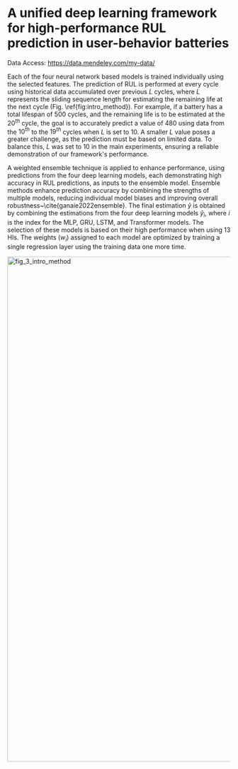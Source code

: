 # A unified deep learning framework for high-performance RUL prediction in user-behavior batteries

Data Access: https://data.mendeley.com/my-data/

Each of the four neural network based models is trained individually using the selected features. The prediction of RUL is performed at every cycle using historical data accumulated over previous $L$ cycles, where $L$ represents the sliding sequence length for estimating the remaining life at the next cycle (Fig. \ref{fig:intro_method}). For example, if a battery has a total lifespan of 500 cycles, and the remaining life is to be estimated at the $20^{th}$ cycle, the goal is to accurately predict a value of 480 using data from the $10^{th}$ to the $19^{th}$ cycles when $L$ is set to 10. A smaller $L$ value poses a greater challenge, as the prediction must be based on limited data. To balance this, $L$ was set to 10 in the main experiments, ensuring a reliable demonstration of our framework's performance.

A weighted ensemble technique is applied to enhance performance, using predictions from the four deep learning models, each demonstrating high accuracy in RUL predictions, as inputs to the ensemble model. Ensemble methods enhance prediction accuracy by combining the strengths of multiple models, reducing individual model biases and improving overall robustness~\cite{ganaie2022ensemble}. The final estimation $\hat{y}$ is obtained by combining the estimations from the four deep learning models $\hat{y}_i$, where $i$ is the index for the MLP, GRU, LSTM, and Transformer models. The selection of these models is based on their high performance when using 13 HIs. The weights ($w_i$) assigned to each model are optimized by training a single regression layer using the training data one more time.

<img width="1140" alt="fig_3_intro_method" src="https://github.com/user-attachments/assets/d2dc4154-c3df-49e1-9f88-42058d9a3691" />
